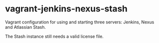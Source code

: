 vagrant-jenkins-nexus-stash
===========================

Vagrant configuration for using and starting three servers: Jenkins, Nexus and Atlassian Stash. 

The Stash instance still needs a valid license file. 
